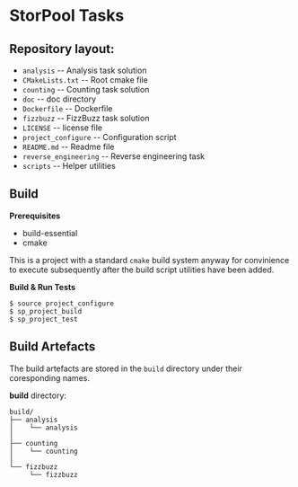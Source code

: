 # StorPool Tasks

## Repository layout:

- `analysis`              -- Analysis task solution
- `CMakeLists.txt`        -- Root cmake file
- `counting`              -- Counting task solution
- `doc`                   -- doc directory
- `Dockerfile`            -- Dockerfile
- `fizzbuzz`              -- FizzBuzz task solution
- `LICENSE`               -- license file
- `project_configure`     -- Configuration script
- `README.md`             -- Readme file
- `reverse_engineering`   -- Reverse engineering task
- `scripts`               -- Helper utilities

## Build

**Prerequisites**

* build-essential
* cmake

This is a project with a standard `cmake` build system anyway for convinience
to execute subsequently after the build script utilities have been added.

**Build & Run Tests**

```console
$ source project_configure
$ sp_project_build
$ sp_project_test
```

## Build Artefacts

The build artefacts are stored in the `build` directory under their coresponding names.

**build** directory:

```
build/
├── analysis
│    └── analysis
│
├── counting
│    └── counting
│
└── fizzbuzz
     └── fizzbuzz
```

